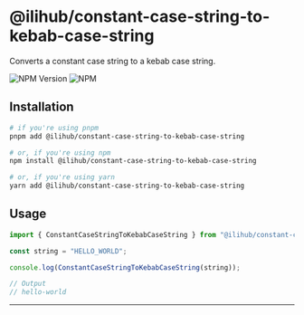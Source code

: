 # @ilihub/constant-case-string-to-kebab-case-string

Converts a constant case string to a kebab case string.

![NPM Version](https://img.shields.io/npm/v/%40ilihub%2Fconstant-case-string-to-kebab-case-string?color=33cd56&logo=npm)
![NPM](https://img.shields.io/npm/l/%40ilihub%2Fconstant-case-string-to-kebab-case-string)

## Installation

```bash
# if you're using pnpm
pnpm add @ilihub/constant-case-string-to-kebab-case-string

# or, if you're using npm
npm install @ilihub/constant-case-string-to-kebab-case-string

# or, if you're using yarn
yarn add @ilihub/constant-case-string-to-kebab-case-string
```

## Usage

```javascript
import { ConstantCaseStringToKebabCaseString } from "@ilihub/constant-case-string-to-kebab-case-string";

const string = "HELLO_WORLD";

console.log(ConstantCaseStringToKebabCaseString(string));

// Output
// hello-world
```

---
